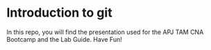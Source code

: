 # Introduction to git
In this repo, you will find the presentation used for the APJ TAM CNA Bootcamp and the Lab Guide. 
Have Fun!
